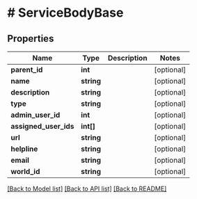 # # ServiceBodyBase

## Properties

Name | Type | Description | Notes
------------ | ------------- | ------------- | -------------
**parent_id** | **int** |  | [optional]
**name** | **string** |  | [optional]
**description** | **string** |  | [optional]
**type** | **string** |  | [optional]
**admin_user_id** | **int** |  | [optional]
**assigned_user_ids** | **int[]** |  | [optional]
**url** | **string** |  | [optional]
**helpline** | **string** |  | [optional]
**email** | **string** |  | [optional]
**world_id** | **string** |  | [optional]

[[Back to Model list]](../../README.md#models) [[Back to API list]](../../README.md#endpoints) [[Back to README]](../../README.md)

